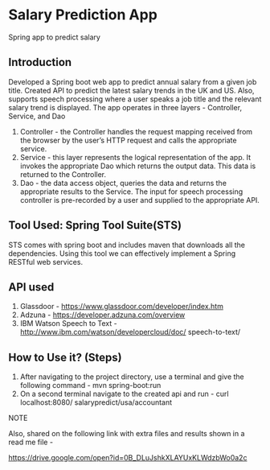 # Salary Prediction App

Spring app to predict salary

## Introduction

Developed a Spring boot web app to predict annual salary from a given job title. Created API to predict the latest salary trends in the UK and US. Also, supports speech processing where a user speaks a job title and the relevant salary trend is displayed.
The app operates in three layers - Controller, Service, and Dao
1. Controller - the Controller handles the request mapping received from the browser by the user’s HTTP request and calls the appropriate service.
2. Service - this layer represents the logical representation of the app. It invokes the appropriate Dao which returns the output data. This data is returned to the Controller.
3. Dao - the data access object, queries the data and returns the appropriate results to the Service.
The input for speech processing controller is pre-recorded by a user and supplied to the appropriate API.

## Tool Used: Spring Tool Suite(STS)

STS comes with spring boot and includes maven that downloads all the dependencies. Using this tool we can effectively implement a Spring RESTful web services.

## API used

1. Glassdoor - https://www.glassdoor.com/developer/index.htm
2. Adzuna - https://developer.adzuna.com/overview
3. IBM Watson Speech to Text - http://www.ibm.com/watson/developercloud/doc/ speech-to-text/

## How to Use it? (Steps)

1. After navigating to the project directory, use a terminal and give the following command - mvn spring-boot:run
2. On a second terminal navigate to the created api and run - curl localhost:8080/ salarypredict/usa/accountant

NOTE 

Also, shared on the following link with extra files and results shown in a read me file -

https://drive.google.com/open?id=0B_DLuJshkXLAYUxKLWdzbWo0a2c
